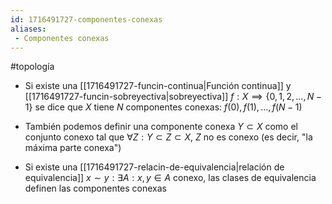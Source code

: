 ```yaml
---
id: 1716491727-componentes-conexas
aliases:
 - Componentes conexas
---
```


#topología 

- Si existe una [[1716491727-funcin-continua|Función continua]] y [[1716491727-funcin-sobreyectiva|sobreyectiva]] $f:X \implies \{0,1,2, ..., N - 1\}$ se dice que $X$ tiene $N$ componentes conexas: $f(0),f(1),...,f(N-1)$

- También podemos definir una componente conexa $Y \subset X$ como el conjunto conexo tal que $\forall Z:Y \subset Z \subset X$, $Z \text{ no es conexo}$ (es decir, "la máxima parte conexa")

- Si existe una [[1716491727-relacin-de-equivalencia|relación de equivalencia]] $x \sim y: \exists A: x,y \in A \text{ conexo}$, las clases de equivalencia definen las componentes conexas